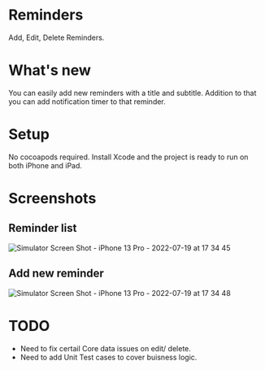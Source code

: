 # Reminders
Add, Edit, Delete Reminders.

# What's new
You can easily add new reminders with a title and subtitle. Addition to that you can add notification timer to that reminder. 

# Setup
No cocoapods required. Install Xcode and the project is ready to run on both iPhone and iPad.

# Screenshots

## Reminder list
![Simulator Screen Shot - iPhone 13 Pro - 2022-07-19 at 17 34 45](https://user-images.githubusercontent.com/67622205/179746291-3ecf78ed-acb3-4da4-bb4a-1109f9e40934.png)

## Add new reminder
![Simulator Screen Shot - iPhone 13 Pro - 2022-07-19 at 17 34 48](https://user-images.githubusercontent.com/67622205/179746303-171a6754-ae1f-4e61-9557-672b430c6273.png)

# TODO
- Need to fix certail Core data issues on edit/ delete.
- Need to add Unit Test cases to cover buisness logic.
